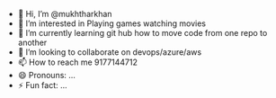 - 👋 Hi, I’m @mukhtharkhan
- 👀 I’m interested in Playing games watching movies 
- 🌱 I’m currently learning git hub how to move code from one repo to another 
- 💞️ I’m looking to collaborate on devops/azure/aws
- 📫 How to reach me 9177144712
- 😄 Pronouns: ...
- ⚡ Fun fact: ...

<!---
mukhtharkhan/mukhtharkhan is a ✨ special ✨ repository because its `README.md` (this file) appears on your GitHub profile.
You can click the Preview link to take a look at your changes.
--->

